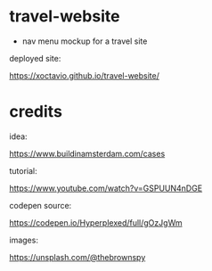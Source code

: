 # travel-website

- nav menu mockup for a travel site

deployed site:

https://xoctavio.github.io/travel-website/

# credits

idea:

https://www.buildinamsterdam.com/cases

tutorial:

https://www.youtube.com/watch?v=GSPUUN4nDGE

codepen source:

https://codepen.io/Hyperplexed/full/gOzJgWm

images:

https://unsplash.com/@thebrownspy
